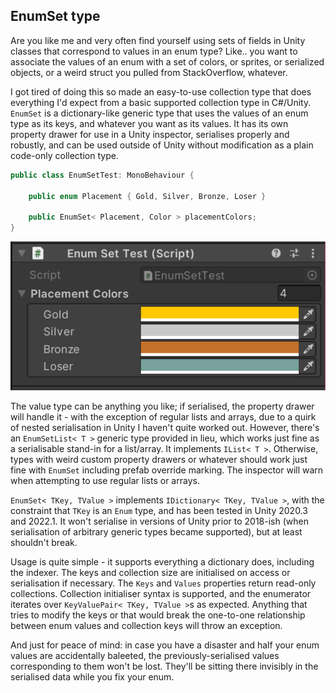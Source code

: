 ## EnumSet type ##

Are you like me and very often find yourself using sets of fields in Unity classes that correspond to values in an enum type? Like.. you want to associate the values of an enum with a set of colors, or sprites, or serialized objects, or a weird struct you pulled from StackOverflow, whatever.

I got tired of doing this so made an easy-to-use collection type that does everything I'd expect from a basic supported collection type in C#/Unity. `EnumSet` is a dictionary-like generic type that uses the values of an enum type as its keys, and whatever you want as its values. It has its own property drawer for use in a Unity inspector, serialises properly and robustly, and can be used outside of Unity without modification as a plain code-only collection type.

```cs
public class EnumSetTest: MonoBehaviour {
    
    public enum Placement { Gold, Silver, Bronze, Loser }

    public EnumSet< Placement, Color > placementColors;
}
```


![Resulting Unity inspector](Readme-resources/EnumSetTest-inspector.png)

The value type can be anything you like; if serialised, the property drawer will handle it - with the exception of regular lists and arrays, due to a quirk of nested serialisation in Unity I haven't quite worked out. However, there's an `EnumSetList< T >` generic type provided in lieu, which works just fine as a serialisable stand-in for a list/array. It implements `IList< T >`. Otherwise, types with weird custom property drawers or whatever should work just fine with `EnumSet` including prefab override marking. The inspector will warn when attempting to use regular lists or arrays.

`EnumSet< TKey, TValue >` implements `IDictionary< TKey, TValue >`, with the constraint that `TKey` is an `Enum` type, and has been tested in Unity 2020.3 and 2022.1. It won't serialise in versions of Unity prior to 2018-ish (when serialisation of arbitrary generic types became supported), but at least shouldn't break.

Usage is quite simple - it supports everything a dictionary does, including the indexer. The keys and collection size are initialised on access or serialisation if necessary. The `Keys` and `Values` properties return read-only collections. Collection initialiser syntax is supported, and the enumerator iterates over `KeyValuePair< TKey, TValue >`s as expected. Anything that tries to modify the keys or that would break the one-to-one relationship between enum values and collection keys will throw an exception.

And just for peace of mind: in case you have a disaster and half your enum values are accidentally baleeted, the previously-serialised values corresponding to them won't be lost. They'll be sitting there invisibly in the serialised data while you fix your enum.